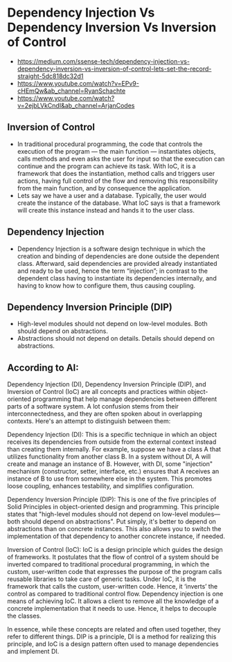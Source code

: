 # Dependency Injection Vs Dependency Inversion Vs Inversion of Control

- https://medium.com/ssense-tech/dependency-injection-vs-dependency-inversion-vs-inversion-of-control-lets-set-the-record-straight-5dc818dc32d1
- https://www.youtube.com/watch?v=EPv9-cHEmQw&ab_channel=RyanSchachte
- https://www.youtube.com/watch?v=2ejbLVkCndI&ab_channel=ArjanCodes

## Inversion of Control 

- In traditional procedural programming, the code that controls the execution of the program — the main function — instantiates objects, calls methods and even asks the user for input so that the execution can continue and the program can achieve its task. With IoC, it is a framework that does the instantiation, method calls and triggers user actions, having full control of the flow and removing this responsibility from the main function, and by consequence the application.
- Lets say we have a user and a database. Typically, the user would create the instance of the database. What IoC says is that a framework will create this instance instead and hands it to the user class. 

## Dependency Injection

- Dependency Injection is a software design technique in which the creation and binding of dependencies are done outside the dependent class. Afterward, said dependencies are provided already instantiated and ready to be used, hence the term “injection”; in contrast to the dependent class having to instantiate its dependencies internally, and having to know how to configure them, thus causing coupling.


## Dependency Inversion Principle (DIP)

- High-level modules should not depend on low-level modules. Both should depend on abstractions.
- Abstractions should not depend on details. Details should depend on abstractions.


## According to AI:

Dependency Injection (DI), Dependency Inversion Principle (DIP), and Inversion of Control (IoC) are all concepts and practices within object-oriented programming that help manage dependencies between different parts of a software system. A lot confusion stems from their interconnectedness, and they are often spoken about in overlapping contexts. Here's an attempt to distinguish between them:

Dependency Injection (DI): This is a specific technique in which an object receives its dependencies from outside from the external context instead than creating them internally. For example, suppose we have a class A that utilizes functionality from another class B. In a system without DI, A will create and manage an instance of B. However, with DI, some "injection" mechanism (constructor, setter, interface, etc.) ensures that A receives an instance of B to use from somewhere else in the system. This promotes loose coupling, enhances testability, and simplifies configuration.

Dependency Inversion Principle (DIP): This is one of the five principles of Solid Principles in object-oriented design and programming. This principle states that "high-level modules should not depend on low-level modules—both should depend on abstractions". Put simply, it's better to depend on abstractions than on concrete instances. This also allows you to switch the implementation of that dependency to another concrete instance, if needed.

Inversion of Control (IoC): IoC is a design principle which guides the design of frameworks. It postulates that the flow of control of a system should be inverted compared to traditional procedural programming, in which the custom, user-written code that expresses the purpose of the program calls reusable libraries to take care of generic tasks. Under IoC, it is the framework that calls the custom, user-written code. Hence, it ‘inverts’ the control as compared to traditional control flow. Dependency injection is one means of achieving IoC. It allows a client to remove all the knowledge of a concrete implementation that it needs to use. Hence, it helps to decouple the classes.

In essence, while these concepts are related and often used together, they refer to different things. DIP is a principle, DI is a method for realizing this principle, and IoC is a design pattern often used to manage dependencies and implement DI.
